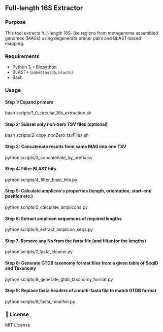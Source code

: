 ## Full-length 16S Extractor

### Purpose

This tool extracts full-length 16S-like regions from metagenome assembled genomes (MAGs) using degenerate primer pairs and BLAST-based mapping.

### Requirements

- Python 3 + Biopython
- BLAST+ (`makeblastdb`, `blastn`)
- Bash

### Usage

#### Step 1: Expand primers
bash scripts/1_0_circular_16s_extraction.sh

#### Step 2: Subset only non-zero TSV files (optional)
bash scripts/2_copy_nonZero_tsvFiles.sh

#### Step 3: Concatenate results from same MAG into one TSV
python scripts/3_concatenate_by_prefix.py

#### Step 4: Filter BLAST hits
python scripts/4_filter_blast_hits.py

#### Step 5: Calculate amplicon's properties (length, orientation, start-end position etc.)
python scripts/5_calculate_amplicons.py

#### Step 6: Extract amplicon sequences of required lengths
python scripts/6_extract_amplicon_seqs.py

#### Step 7: Remove any Ns from the fasta file (and filter for the lengths)
python scripts/7_fasta_cleaner.py

#### Step 8: Generate GTDB taxonomy format files from a given table of SeqID and Taxonomy
python scripts/8_generate_gtdb_taxonomy_format.py

#### Step 9: Replace fasta headers of a multi-fasta file to match GTDB format
python scripts/9_fasta_modifier.py


### 📜 License

MIT License